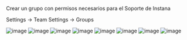 Crear un grupo con permisos necesarios para el Soporte de Instana

Settings -> Team Settings -> Groups

![image](https://github.com/user-attachments/assets/75f875d7-2160-4bc6-8edd-2ccb13c4f045)
![image](https://github.com/user-attachments/assets/6d24fe4d-61c4-463b-b000-41d30a9c4908)
![image](https://github.com/user-attachments/assets/b9501eb7-9da8-4cdb-8f2a-1ffc99320e8f)
![image](https://github.com/user-attachments/assets/a425bb61-02af-4194-be2e-9fe7838754ae)
![image](https://github.com/user-attachments/assets/62b2f6a8-a4f7-4ce5-9d48-963bdd151569)
![image](https://github.com/user-attachments/assets/02f8a398-f431-43d2-b4e5-c3f9ec0fe549)
![image](https://github.com/user-attachments/assets/70ac0378-2160-4031-bd0d-5d92e1557326)
![image](https://github.com/user-attachments/assets/55f6c8f2-3a25-4864-b4b2-623f83ce51fc)
